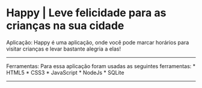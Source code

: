 # Happy | Leve felicidade para as crianças na sua cidade 
 
Aplicação: 
Happy é uma aplicação, onde você pode marcar horários para visitar crianças e levar bastante alegria a elas!
<hr>
Ferramentas:
Para essa aplicação foram usadas as seguintes ferramentas:
* HTML5
* CSS3
* JavaScript
* NodeJs
* SQLite
<hr>
